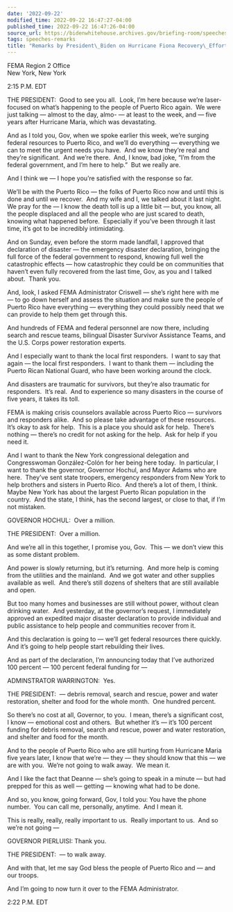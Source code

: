 ```yaml
---
date: '2022-09-22'
modified_time: 2022-09-22 16:47:27-04:00
published_time: 2022-09-22 16:47:26-04:00
source_url: https://bidenwhitehouse.archives.gov/briefing-room/speeches-remarks/2022/09/22/remarks-by-president-biden-on-hurricane-fiona-recovery-efforts/
tags: speeches-remarks
title: "Remarks by President\_Biden on Hurricane Fiona Recovery\_Efforts"
---
```

 
FEMA Region 2 Office  
New York, New York

2:15 P.M. EDT

THE PRESIDENT:  Good to see you all.  Look, I’m here because we’re
laser-focused on what’s happening to the people of Puerto Rico again. 
We were just talking — almost to the day, almo- — at least to the week,
and — five years after Hurricane Maria, which was devastating. 

And as I told you, Gov, when we spoke earlier this week, we’re surging
federal resources to Puerto Rico, and we’ll do everything — everything
we can to meet the urgent needs you have.  And we know they’re real and
they’re significant.  And we’re there.  And, I know, bad joke, “I’m from
the federal government, and I’m here to help.”  But we really are.

And I think we — I hope you’re satisfied with the response so far. 

We’ll be with the Puerto Rico — the folks of Puerto Rico now and until
this is done and until we recover.  And my wife and I, we talked about
it last night.  We pray for the — I know the death toll is up a little
bit — but, you know, all the people displaced and all the people who are
just scared to death, knowing what happened before.  Especially if
you’ve been through it last time, it’s got to be incredibly
intimidating.

And on Sunday, even before the storm made landfall, I approved that
declaration of disaster — the emergency disaster declaration, bringing
the full force of the federal government to respond, knowing full well
the catastrophic effects — how catastrophic they could be on communities
that haven’t even fully recovered from the last time, Gov, as you and I
talked about.  Thank you.

And, look, I asked FEMA Administrator Criswell — she’s right here with
me — to go down herself and assess the situation and make sure the
people of Puerto Rico have everything — everything they could possibly
need that we can provide to help them get through this.

And hundreds of FEMA and federal personnel are now there, including
search and rescue teams, bilingual Disaster Survivor Assistance Teams,
and the U.S. Corps power restoration experts.

And I especially want to thank the local first responders.  I want to
say that again — the local first responders.  I want to thank them —
including the Puerto Rican National Guard, who have been working around
the clock.

And disasters are traumatic for survivors, but they’re also traumatic
for responders.  It’s real.  And to experience so many disasters in the
course of five years, it takes its toll.

FEMA is making crisis counselors available across Puerto Rico —
survivors and responders alike.  And so please take advantage of these
resources.  It’s okay to ask for help.  This is a place you should ask
for help.  There’s nothing — there’s no credit for not asking for the
help.  Ask for help if you need it.

And I want to thank the New York congressional delegation and
Congresswoman González-Colón for her being here today.  In particular, I
want to thank the governor, Governor Hochul, and Mayor Adams who are
here.  They’ve sent state troopers, emergency responders from New York
to help brothers and sisters in Puerto Rico.  And there’s a lot of them,
I think.  Maybe New York has about the largest Puerto Rican population
in the country.  And the state, I think, has the second largest, or
close to that, if I’m not mistaken.

GOVERNOR HOCHUL:  Over a million.

THE PRESIDENT:  Over a million.

And we’re all in this together, I promise you, Gov.  This — we don’t
view this as some distant problem.

And power is slowly returning, but it’s returning.  And more help is
coming from the utilities and the mainland.  And we got water and other
supplies available as well.  And there’s still dozens of shelters that
are still available and open.

But too many homes and businesses are still without power, without clean
drinking water.  And yesterday, at the governor’s request, I immediately
approved an expedited major disaster declaration to provide individual
and public assistance to help people and communities recover from it.

And this declaration is going to — we’ll get federal resources there
quickly.  And it’s going to help people start rebuilding their lives.

And as part of the declaration, I’m announcing today that I’ve
authorized 100 percent — 100 percent federal funding for —

ADMINSTRATOR WARRINGTON:  Yes.

THE PRESIDENT:  — debris removal, search and rescue, power and water
restoration, shelter and food for the whole month.  One hundred
percent. 

So there’s no cost at all, Governor, to you.  I mean, there’s a
significant cost, I know — emotional cost and others.  But whether it’s
— it’s 100 percent funding for debris removal, search and rescue, power
and water restoration, and shelter and food for the month.

And to the people of Puerto Rico who are still hurting from Hurricane
Maria five years later, I know that we’re — they — they should know that
this — we are with you.  We’re not going to walk away.  We mean it.

And I like the fact that Deanne — she’s going to speak in a minute — but
had prepped for this as well — getting — knowing what had to be done.

And so, you know, going forward, Gov, I told you: You have the phone
number.  You can call me, personally, anytime.  And I mean it.

This is really, really, really important to us.  Really important to
us.  And so we’re not going —

GOVERNOR PIERLUISI: Thank you.

THE PRESIDENT:  — to walk away.

And with that, let me say God bless the people of Puerto Rico and — and
our troops. 

And I’m going to now turn it over to the FEMA Administrator.

2:22 P.M. EDT
